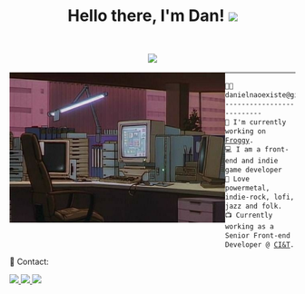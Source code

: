 <h1 align="center">Hello there, I'm Dan! <img src="https://media.giphy.com/media/hvRJCLFzcasrR4ia7z/giphy.gif" width="30"></h1>
 
<br/>

<p align="center">
  <a href="https://github.com/DenverCoder1/readme-typing-svg"><img src="https://readme-typing-svg.herokuapp.com?lines=Front-end+Developer;Indie+Game+Developer;Musician&center=true&width=380&height=45&color=F769C2"></a>
</p>

<img align="left" src="https://raw.githubusercontent.com/danielnaoexiste/danielnaoexiste/master/golden-boy-computer.jpg" alt="Golden Boy (1995) - Computer" width="380px" height='265px' />

<hr>

<pre><code>👨‍💻 danielnaoexiste@github
--------------------------
🚀 I'm currently working on <a href='http://froggy.dangazzaneo.dev' target="_blank">Froggy</a>.
💻 I am a front-end and indie game developer
🎵 Love powermetal, indie-rock, lofi, jazz and folk.
📺 Currently working as a Senior Front-end Developer @ <a href='https://ciandt.com' target="_blank">CI&T</a>.
</code></pre>

<p align="left">
  💌 Contact:
</p>

<p align="left">
  <a href="mailto:contact@dangazzaneo.dev" target="_blank" alt="Gmail">
    <img src="https://img.shields.io/badge/-Gmail-FF0000?style=for-the-badge&labelColor=FF0000&logo=gmail&logoColor=white&link=mailto:danieldenardo1@gmail.com" />
  </a>

  <a href="https://linkedin.com/in/dangazzaneo" target="_blank" alt="Linkedin">
    <img src="https://img.shields.io/badge/-Linkedin-0e76a8?style=for-the-badge&logo=Linkedin&logoColor=white&link=https://linkedin.com/in/danielnaoexiste" />
  </a>
  
  <a href="https://dangazzaneo.dev" target="_blank" alt="Portfolio">
    <img src="https://img.shields.io/badge/-Portfolio-DF0174?style=for-the-badge&logo=github&logoColor=white&link=https://danielnaoexiste.github.io" />
  </a>
</p>  
